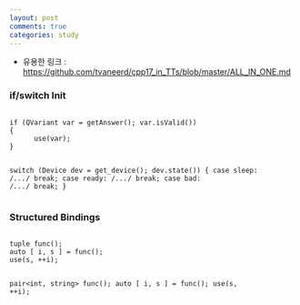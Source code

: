 ```yaml
---
layout: post
comments: true
categories: study
---
```


* 유용한 링크 : https://github.com/tvaneerd/cpp17_in_TTs/blob/master/ALL_IN_ONE.md
<h3>if/switch Init</h3>
<pre style="white-space: pre-wrap;">
<code class="c++">
if (QVariant var = getAnswer(); var.isValid())
{
      use(var);
}

switch (Device dev = get_device(); dev.state())
{
case sleep: /*...*/ break;
case ready: /*...*/ break;
case bad: /*...*/ break;
}
</code></pre>

<h3>Structured Bindings</h3>
<pre style="white-space: pre-wrap;">
<code class="c++">
tuple<int, string> func();
auto [ i, s ] = func();
use(s, ++i);      
      
pair<int, string> func();
auto [ i, s ] = func();
use(s, ++i);      
</code></pre>
